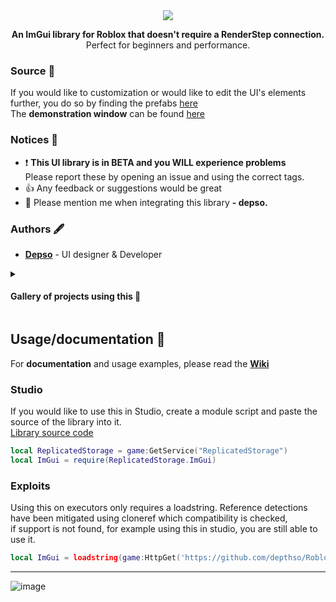 <div align="center">
  <img src="https://github.com/user-attachments/assets/b220b562-519f-4914-afbf-f32ebf56dc5c"/>

  <b>An ImGui library for Roblox that doesn't require a RenderStep connection.</b>
  <br/>
  Perfect for beginners and performance.
</div>

### Source 📜
If you would like to customization or would like to edit the UI's elements further, you do so by finding the prefabs [here](https://create.roblox.com/store/asset/18364667141/Depso-ImGui) \
The **demonstration window** can be found [here](/Demo%20window.lua)

### Notices 📢
- ❗ **This UI library is in BETA and you WILL experience problems** \
Please report these by opening an issue and using the correct tags.
- 👍 Any feedback or suggestions would be great
- 🔨 Please mention me when integrating this library **- depso.**

### Authors 🖋
- **[Depso](https://github.com/depthso)** - UI designer & Developer

<details>
<summary><h4>Gallery of projects using this 📜</h4></summary>
If you would like your content removed, please open an issue. 

<table>
	<tr>
		<td width="600">
			<h2>Roblox Therapy script</h2>
			https://www.youtube.com/watch?v=bNSkFvNlAK0
		</td>
		<td width="600">
			<img width="316" src="https://github.com/user-attachments/assets/cfffdbd2-6ba1-48f1-9b73-5b2d78878268">
		</td>
	</tr>
</table>
</details>

## Usage/documentation 🔧
For **documentation** and usage examples, please read the [**Wiki**](/Wiki)

### Studio
If you would like to use this in Studio, create a module script and paste the source of the library into it. \
[Library source code](/ImGui.lua)

```lua
local ReplicatedStorage = game:GetService("ReplicatedStorage")
local ImGui = require(ReplicatedStorage.ImGui)
```

### Exploits
Using this on executors only requires a loadstring. 
Reference detections have been mitigated using cloneref which compatibility is checked, \
if support is not found, for example using this in studio, you are still able to use it. 

```lua
local ImGui = loadstring(game:HttpGet('https://github.com/depthso/Roblox-ImGUI/raw/main/ImGui.lua'))()
```

<hr>

![image](https://github.com/user-attachments/assets/c050f9ba-f090-4738-90b7-b791b94133ec)
